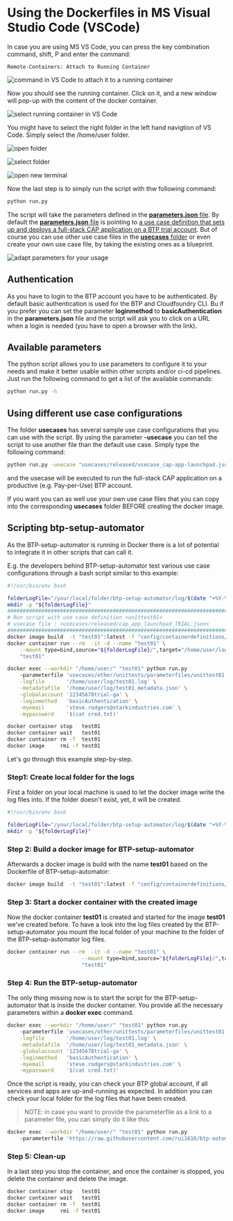 # Using the Dockerfiles in MS Visual Studio Code (VSCode)

In case you are using MS VS Code, you can press the key combination command, shift, P and enter the command:

```text
Remote-Containers: Attach to Running Container
```

![command in VS Code to attach it to a running container](pics/quick-guide-step00.png)

Now you should see the running container. Click on it, and a new window will pop-up with the content of the docker container.

![select running container in VS Code](pics/quick-guide-step01.png)

You might have to select the right folder in the left hand navigtion of VS Code. Simply select the /home/user folder.

![open folder](pics/quick-guide-step02.png)

![select folder](pics/quick-guide-step03.png)

![open new terminal](pics/quick-guide-step04.png)

Now the last step is to simply run the script with thw following command:

```bash
python run.py
```

The script will take the parameters defined in the [**parameters.json** file](../parameters.json). By default the [**parameters.json** file](../parameters.json) is pointing to [a use case definition that sets up and deploys a full-stack CAP application on a BTP trial account](../usecases/released/cap_app_launchpad_TRIAL.json). But of course you can use other use case files in the [**usecases** folder](../usecases/) or even create your own use case file, by taking the existing ones as a blueprint.

![adapt parameters for your usage](pics/quick-guide-step05.png)

## Authentication

As you have to login to the BTP account you have to be authenticated. By default basic authentication is used for the BTP and Cloudfoundry CLI. Bu if you prefer you can set the parameter **loginmethod** to **basicAuthentication** in the **parameters.json** file and the script will ask you to click on a URL when a login is needed (you have to open a browser with the link).

## Available parameters

The python script allows you to use parameters to configure it to your needs and make it better usable within other scripts and/or ci-cd pipelines. Just run the following command to get a list of the available commands:

```bash
python run.py -h
```

## Using different use case configurations

The folder **usecases** has several sample use case configurations that you can use with the script. By using the parameter **-usecase** you can tell the script to use another file than the default use case. Simply type the following command:

```bash
python run.py -usecase "usecases/released/usecase_cap-app-launchpad.json"
```

and the usecase will be executed to run the full-stack CAP application on a productive (e.g. Pay-per-Use) BTP account.

If you want you can as well use your own use case files that you can copy into the corresponding **usecases** folder BEFORE creating the docker image.

## Scripting btp-setup-automator

As the BTP-setup-automator is running in Docker there is a lot of potential to integrate it in other scripts that can call it.

E.g. the developers behind BTP-setup-automator test various use case configurations through a bash script similar to this example:

```bash
#!/usr/bin/env bash

folderLogFile="/your/local/folder/btp-setup-automator/log/$(date "+%Y-%m-%d")/"
mkdir -p "${folderLogFile}"
##########################################################################################################
# Run script with use case definition >unittest01<
# usecase file : >usecases/released/cap_app_launchpad_TRIAL.json<
##########################################################################################################
docker image build  -t "test01":latest -f "config/containerdefinitions/btp-setup-automator/Dockerfile"  .
docker container run --rm  -it -d --name "test01" \
    --mount type=bind,source="${folderLogFile}/",target="/home/user/log/" \
    "test01"

docker exec --workdir "/home/user/" "test01" python run.py 
    -parameterfile 'usecases/other/unittests/parameterfiles/unittest01.json' \
    -logfile       '/home/user/log/test01.log' \
    -metadatafile  '/home/user/log/test01_metadata.json' \
    -globalaccount '12345678trial-ga' \
    -loginmethod   'basicAuthentication' \
    -myemail       'steve.rodgers@starkindustries.com' \
    -mypassword    '$(cat cred.txt)'

docker container stop   test01
docker container wait   test01
docker container rm -f  test01
docker image     rmi -f test01
```

Let's go through this example step-by-step.

### Step1: Create local folder for the logs

First a folder on your local machine is used to let the docker image write the log files into. If the folder doesn't exist, yet, it will be created.

```bash
#!/usr/bin/env bash

folderLogFile="/your/local/folder/btp-setup-automator/log/$(date "+%Y-%m-%d")/"
mkdir -p "${folderLogFile}"
```

### Step 2: Build a docker image for BTP-setup-automator

Afterwards a docker image is build with the name **test01** based on the Dockerfile of BTP-setup-automator:

```bash
docker image build  -t "test01":latest -f "config/containerdefinitions/btp-setup-automator/Dockerfile"  .
```

### Step 3: Start a docker container with the created image

Now the docker container **test01** is created and started for the image **test01** we've created before. To have a look into the log files created by the BTP-setup-automator you mount the local folder of your machine to the folder of the BTP-setup-automator log files.

```bash
docker container run --rm  -it -d --name "test01" \
                        --mount type=bind,source="${folderLogFile}/",target="/home/user/log/" \
                        "test01"
```

### Step 4: Run the BTP-setup-automator

The only thing missing now is to start the script for the BTP-setup-automator that is inside the docker container. You provide all the necessary parameters within a **docker exec** command.

```bash
docker exec --workdir "/home/user/" "test01" python run.py 
    -parameterfile 'usecases/other/unittests/parameterfiles/unittest01.json' \
    -logfile       '/home/user/log/test01.log' \
    -metadatafile  '/home/user/log/test01_metadata.json' \
    -globalaccount '12345678trial-ga' \
    -loginmethod   'basicAuthentication' \
    -myemail       'steve.rodgers@starkindustries.com' \
    -mypassword    '$(cat cred.txt)'
```

Once the script is ready, you can check your BTP global account, if all services and apps are up-and-running as expected. In addition you can check your local folder for the log files that have been created.
> NOTE: in case you want to provide the parameterfile as a link to a parameter file, you can simply do it like this:

```bash
docker exec --workdir "/home/user/" "test01" python run.py 
    -parameterfile 'https://raw.githubusercontent.com/rui1610/btp-automation-experiments/main/btp-setup-automator/parameterfiles/parameters.json' 
```


### Step 5: Clean-up

In a last step you stop the container, and once the container is stopped, you delete the container and delete the image.

```bash
docker container stop   test01
docker container wait   test01
docker container rm -f  test01
docker image     rmi -f test01
```

